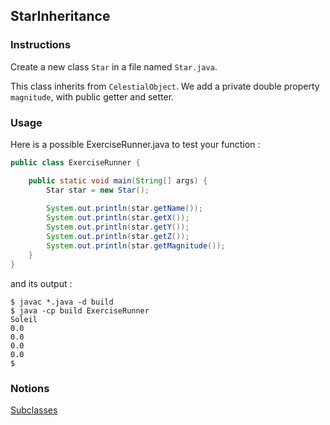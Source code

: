 ## StarInheritance

### Instructions

Create a new class `Star` in a file named `Star.java`.

This class inherits from `CelestialObject`. We add a private double property `magnitude`, with public getter and setter.

### Usage

Here is a possible ExerciseRunner.java to test your function :

```java
public class ExerciseRunner {

    public static void main(String[] args) {
        Star star = new Star();
        
        System.out.println(star.getName());
        System.out.println(star.getX());
        System.out.println(star.getY());
        System.out.println(star.getZ());
        System.out.println(star.getMagnitude());
    }
}
```

and its output :

```shell
$ javac *.java -d build
$ java -cp build ExerciseRunner 
Soleil
0.0
0.0
0.0
0.0
$ 
```

### Notions

[Subclasses](https://docs.oracle.com/javase/tutorial/java/IandI/subclasses.html)  